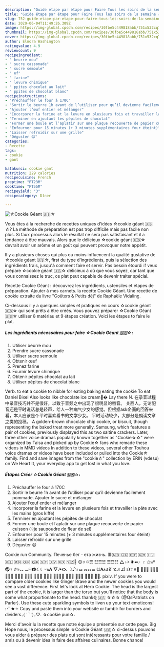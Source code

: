 ```yaml
---
description: "Guide étape par étape pour Faire Tous les soirs de la semaine ☆Cookie Géant 🇺🇸☆"
title: "Guide étape par étape pour Faire Tous les soirs de la semaine ☆Cookie Géant 🇺🇸☆"
slug: 752-guide-etape-par-etape-pour-faire-tous-les-soirs-de-la-semaine-cookie-geant
date: 2020-06-04T11:49:26.309Z
image: https://img-global.cpcdn.com/recipes/30fbe5c449818abb/751x532cq70/☆cookie-geant-🇺🇸☆-photo-principale-de-la-recette.jpg
thumbnail: https://img-global.cpcdn.com/recipes/30fbe5c449818abb/751x532cq70/☆cookie-geant-🇺🇸☆-photo-principale-de-la-recette.jpg
cover: https://img-global.cpcdn.com/recipes/30fbe5c449818abb/751x532cq70/☆cookie-geant-🇺🇸☆-photo-principale-de-la-recette.jpg
author: Elnora Washington
ratingvalue: 4.9
reviewcount: 9
recipeingredient:
- " beurre mou"
- " sucre cassonade"
- " sucre semoule"
- " uf"
- " farine"
- " levure chimique"
- " ppites chocolat au lait"
- " ppites de chocolat blanc"
recipeinstructions:
- "Préchauffer le four à 170C"
- "Sortir le beurre 1h avant de l’utiliser pour qu’il devienne facilement pommade. Ajouter le sucre et mélanger"
- "Ajouter l’œuf entier et mélanger"
- "Incorporer la farine et la levure en plusieurs fois et travailler la pâte avec les mains (gros kiffe)"
- "Terminer en ajoutant les pépites de chocolat"
- "Former une boule et l’aplatir sur une plaque recouverte de papier cuisson (💡je saupoudre de fleur de sel)"
- "Enfourner pour 15 minutes (+ 3 minutes supplémentaires four éteint)"
- "Laisser refroidir sur une grille"
- "Déguster 😋"
categories:
- Recette
tags:
- cookie
- gant

katakunci: cookie gant 
nutrition: 229 calories
recipecuisine: French
preptime: "PT23M"
cooktime: "PT55M"
recipeyield: "3"
recipecategory: Dîner

---
```



![☆Cookie Géant 🇺🇸☆](https://img-global.cpcdn.com/recipes/30fbe5c449818abb/751x532cq70/☆cookie-geant-🇺🇸☆-photo-principale-de-la-recette.jpg)

Vous êtes à la recherche de recettes uniques d'idées ☆cookie géant 🇺🇸☆? La méthode de préparation est pas trop difficile mais pas facile non plus. Si faux processus alors le résultat ne sera pas satisfaisant et il a tendance à être mauvais. Alors que le délicieux ☆cookie géant 🇺🇸☆ devrait avoir un arôme et un goût qui peuvent provoquer notre appétit.

Il y a plusieurs choses qui plus ou moins influencent la qualité gustative de ☆cookie géant 🇺🇸☆, first du type d'ingrédients, puis la sélection des ingrédients frais, jusqu'à comment faire et servir. Pas besoin étourdi if veux prépare ☆cookie géant 🇺🇸☆ délicieux à où que vous soyez, car tant que vous connaissez le truc, ce plat peut capable de devenir traiter spécial.

Recette Cookie Géant : découvrez les ingrédients, ustensiles et étapes de préparation. Ajouter à mes carnets. la recette Cookie Géant. Une recette de cookie extraite du livre &#34;Goûters &amp; Petits déj&#34; de Raphaële Vidaling.


Ci-dessous il y a quelques simples et pratiques en cours ☆cookie géant 🇺🇸☆ qui sont prêts à être créés. Vous pouvez préparer ☆Cookie Géant 🇺🇸☆ utiliser 8 matériau et 9 étapes création. Voici les étapes to faire le plat.

<!--inarticleads1-->

##### Les ingrédients nécessaires pour faire ☆Cookie Géant 🇺🇸☆:

1. Utiliser  beurre mou
1. Prendre  sucre cassonade
1. Utiliser  sucre semoule
1. Obtenir  œuf
1. Prenez  farine
1. Fournir  levure chimique
1. Obtenir  pépites chocolat au lait
1. Utiliser  pépites de chocolat blanc


Verb. to eat a cookie to nibble for eating baking eating the cookie To eat Daniel Bixel Also looks like chocolate ice cream💩� Lay there N. 在录音过程中录音技巧并不是很好，以致于音频之中出现了很明显的唇音。 关西人。无论配音还是平时说话总是轻声，给人一种病气少女的感觉。但根据ask企画的回答来看，本人应该是个平时喜欢看书的文学少女。 平时活动较少，大部分是朗读文章之类的投稿。 A golden-brown chocolate chip cookie, or biscuit, though representing the baked treat more generally. Samsung, which features a pair of cookies, previously displayed this as two saltine crackers. Later, three other voice dramas popularly known together as &#34;Cookie☆☆&#34; were organized by Taisa and picked up by Cookie☆ fans who remade these videos in MMD videos In addition to these videos, several other Touhou voice dramas or videos have been included or pulled into the Cookie☆ family. Find and save images from the &#34;cookie☆&#34; collection by ERIN (vdesu) on We Heart It, your everyday app to get lost in what you love. 

<!--inarticleads2-->

##### Étapes Créer ☆Cookie Géant 🇺🇸☆:

1. Préchauffer le four à 170C
1. Sortir le beurre 1h avant de l’utiliser pour qu’il devienne facilement pommade. Ajouter le sucre et mélanger
1. Ajouter l’œuf entier et mélanger
1. Incorporer la farine et la levure en plusieurs fois et travailler la pâte avec les mains (gros kiffe)
1. Terminer en ajoutant les pépites de chocolat
1. Former une boule et l’aplatir sur une plaque recouverte de papier cuisson (💡je saupoudre de fleur de sel)
1. Enfourner pour 15 minutes (+ 3 minutes supplémentaires four éteint)
1. Laisser refroidir sur une grille
1. Déguster 😋


Cookie run Community. Печенье бег - ета жизнь. 🟥🇦🇧 🇨🇩 🇪🇫 🇬🇭 🇮🇯 🇰🇱 🇲🇳 🇴🇵 🇶🇷 🇸🇹 🇺🇻 🇼🇽 🇾🇿🤍 🟡♅♲☴ ☳☶☱ ☰☲☷ 🛆♄☓ ❥☙♩♇ ⚝☍🕲♆ ♯♮♭⚋ ⚊🀅🗱☇ ☾♃🗚 ⛛☭⛮. ☽♪♁⚍ ⚎⚏⚌ ☋🗛☌☧ ☡♬♫ ☊☥☬ ⚿⛻♺ ⛧🗰🎝 🗶🗷🗴 🀍⛜⛦ ⛠🗦🕱 ♢♤⛝ ⛯♼⚯ ⚲⛤⚹⚶ 🀨🀋🀡 🀣🀖🀉 🀛🀂⚸ ⚉⛣. pixiv. If you were to compare older cookies like Ginger Brave and the newer cookies you would see a vast difference. First let&#39;s look at Herb Cookie. The head is the largest part of the cookie, it is larger than the torso but you&#39;ll notice that the body is some what proportionate to the head. thankℚ 🇺🇸 ☆☆☆ (@QsPatriots on Parler). Use these cute sparkling symbols to liven up your text emoticons! :･ﾟ★✧ Copy and paste them into your website or tumblr for borders and dividers⸜( ˙ ˘ ˙)⸝♡. ☆cookie pun☆. 


Merci d'avoir lu la recette que notre équipe a présentée sur cette page. Big Hope nous, le processus simple ☆Cookie Géant 🇺🇸☆ ci-dessus pouvons vous aider à préparer des plats qui sont intéressants pour votre famille / amis ou à devenir idea in faire des affaires culinaires. Bonne chance!
